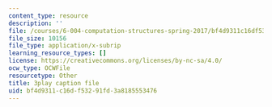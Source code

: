 ```yaml
---
content_type: resource
description: ''
file: /courses/6-004-computation-structures-spring-2017/bf4d9311c16df53291fd3a8185553476_70auqrv84y8.srt
file_size: 10156
file_type: application/x-subrip
learning_resource_types: []
license: https://creativecommons.org/licenses/by-nc-sa/4.0/
ocw_type: OCWFile
resourcetype: Other
title: 3play caption file
uid: bf4d9311-c16d-f532-91fd-3a8185553476
---
```

